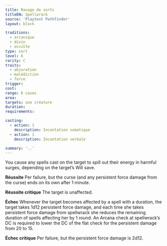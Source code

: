```yaml
---
title: Ravage de sorts
titleEN: Spellwrack
source: 'Playtest Pathfinder'
layout: block

traditions:
  - arcanique
  - divin
  - occulte
type: sort
level: 6
rarity: C
traits:
  - abjuration
  - malédiction
  - force
trigger: 
cost: 
range: 6 cases
area: 
targets: une créature
duration: 
requirements: 

casting:
  - action: 1
    description: Incantation somatique
  - action: 1
    description: Incantation verbale

summary: '..'
---
```

You cause any spells cast on the target to spill out their energy in harmful surges, depending on the target’s Will save.

**Réussite** Per failure, but the curse (and any persistent force damage from the curse) ends on its own after 1 minute.

**Réussite critique** The target is unaffected.

**Échec** Whenever the target becomes affected by a spell with a duration, the target takes 1d12 persistent force damage, and each time she takes persistent force damage from spellwrack she reduces the remaining duration of spells affecting her by 1 round. An Arcana check at spellwrack’s DC is required to lower the DC of the flat check for the persistent damage from 20 to 15.

**Échec critique** Per failure, but the persistent force damage is 2d12.